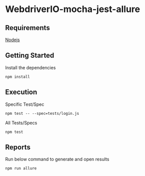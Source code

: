 WebdriverIO-mocha-jest-allure
================

Requirements
-----------------------
[Nodejs](https://nodejs.org/en/)

Getting Started
-----------------------
Install the dependencies
```
npm install
```

Execution
-----------------------
Specific Test/Spec
```
npm test -- --spec=tests/login.js
```
All Tests/Specs
```
npm test
```

Reports
-------
Run below command to generate and open results
```
npm run allure
```